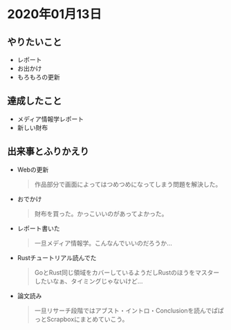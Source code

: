 # 2020年01月13日

## やりたいこと

- レポート
- お出かけ
- もろもろの更新

## 達成したこと

- メディア情報学レポート
- 新しい財布

## 出来事とふりかえり

- Webの更新
  > 作品部分で画面によってはつめつめになってしまう問題を解決した。  
- おでかけ
  > 財布を買った。かっこいいのがあってよかった。
- レポート書いた
  > 一旦メディア情報学。こんなんでいいのだろうか...
- Rustチュートリアル読んでた
  > GoとRust同じ領域をカバーしているようだしRustのほうをマスターしたいなぁ、タイミングじゃないけど...
- 論文読み
  > 一旦リサーチ段階ではアブスト・イントロ・Conclusionを読んでぱぱっとScrapboxにまとめていこう。
